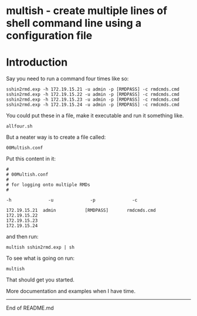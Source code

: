 # multish - create multiple lines of shell command line using a configuration file

# Introduction

Say you need to run a command four times like so:

```
sshin2rmd.exp -h 172.19.15.21 -u admin -p [RMDPASS] -c rmdcmds.cmd
sshin2rmd.exp -h 172.19.15.22 -u admin -p [RMDPASS] -c rmdcmds.cmd
sshin2rmd.exp -h 172.19.15.23 -u admin -p [RMDPASS] -c rmdcmds.cmd
sshin2rmd.exp -h 172.19.15.24 -u admin -p [RMDPASS] -c rmdcmds.cmd
```

You could put these in a file, make it executable and run it something like.

```
allfour.sh
```

But a neater way is to create a file called:

```
00Multish.conf
```

Put this content in it:

```
#
# 00Multish.conf
#
# for logging onto multiple RMDs
#

-h              -u              -p              -c

172.19.15.21  admin           [RMDPASS]       rmdcmds.cmd
172.19.15.22
172.19.15.23
172.19.15.24
```

and then run:

```
multish sshin2rmd.exp | sh
```

To see what is going on run:

```
multish
```

That should get you started.

More documentation and examples when I have time.

------------------------------------
End of README.md
